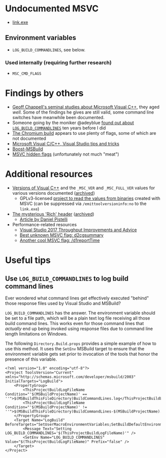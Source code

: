 # Undocumented MSVC

* [link.exe](LINK.exe.md)

## Environment variables

* `LOG_BUILD_COMMANDLINES`, see below.

### Used internally (requiring further research)

* `MSC_CMD_FLAGS`

# Findings by others

* [Geoff Chappell's seminal studies about Microsoft Visual C++][1], they aged _well_. Some of the findings he gives are still valid, some command line switches have meanwhile been documented.
* Someone going by the moniker @adeyblue [found out about `LOG_BUILD_COMMANDLINES`][2] ten years before I did
* [The Chromium build][3] appears to use plenty of flags, some of which are not documented
* [Microsoft Visual C/C++, Visual Studio tips and tricks][4]
* [Boost-MSBuild][5]
* [MSVC hidden flags][6] (unfortunately not much "meat")

# Additional resources

* [Versions of Visual C++][7] and the `_MSC_VER` and `_MSC_FULL_VER` values for various versions documented ([archived][8])
  * GPLv3-licensed [project to read the values from binaries][9] created with MSVC (can be suppressed via `/emittoolversioninfo:no` to the `link.exe`)
* [The mysterious 'Rich' header][10] ([archived][11])
  * [Article by Daniel Pistelli][12]
* Performance-related resources
  * [Visual Studio 2017 Throughput Improvements and Advice][13]
  * [Best unknown MSVC flag: d2cgsummary][14]
  * [Another cool MSVC flag: /d1reportTime][15]

# Useful tips

## Use `LOG_BUILD_COMMANDLINES` to log build command lines

Ever wondered what command lines get effectively executed "behind" those response files used by Visual Studio and MSBuild?

`LOG_BUILD_COMMANDLINES` has the answer. The environment variable should be set to a file path, which will be a plain text log file receiving all those build command lines. This works even for those command lines that _actually_ end up being invoked using response files due to command line length limitations on Windows.

The following `Directory.Build.props` provides a simple example of how to use this method. It uses the `SetEnv` MSBuild target to ensure that the environment variable gets set prior to invocation of the tools that honor the presence of this variable.

```
<?xml version="1.0" encoding="utf-8"?>
<Project ToolsVersion="Current" xmlns="http://schemas.microsoft.com/developer/msbuild/2003" InitialTargets="LogBuild">
	<PropertyGroup>
		<ThisProjectBuildLogFileName Condition="'$(MSBuildProjectName)' == ''">$(MSBuildThisFileDirectory)BuildCommandLines.log</ThisProjectBuildLogFileName>
		<ThisProjectBuildLogFileName Condition="'$(MSBuildProjectName)' != ''">$(MSBuildThisFileDirectory)BuildCommandLines-$(MSBuildProjectName).log</ThisProjectBuildLogFileName>
	</PropertyGroup>
	<Target Name="LogBuild" BeforeTargets="SetUserMacroEnvironmentVariables;SetBuildDefaultEnvironmentVariables">
		<Message Text="Setting LOG_BUILD_COMMANDLINES='$(ThisProjectBuildLogFileName)'" />
		<SetEnv Name="LOG_BUILD_COMMANDLINES" Value="$(ThisProjectBuildLogFileName)" Prefix="false" />
	</Target>
</Project>
```

[1]: https://www.geoffchappell.com/studies/msvc/index.htm
[2]: http://blog.airesoft.co.uk/2013/01/plug-in-to-cls-kitchen/
[3]: https://chromium.googlesource.com/chromium/src/build/config/+/refs/heads/main/win/BUILD.gn
[4]: https://bearwindows.zcm.com.au/msvc.htm
[5]: https://github.com/ENikS/Boost-MSBuild
[6]: https://lectem.github.io/msvc/reverse-engineering/build/2019/01/21/MSVC-hidden-flags.html
[7]: https://dev.to/yumetodo/list-of-mscver-and-mscfullver-8nd
[8]: https://web.archive.org/web/20230000000000*/https://dev.to/yumetodo/list-of-mscver-and-mscfullver-8nd
[9]: https://github.com/dishather/richprint
[10]: http://bytepointer.com/articles/the_microsoft_rich_header.htm
[11]: https://web.archive.org/web/20230000000000*/http://bytepointer.com/articles/the_microsoft_rich_header.htm
[12]: https://ntcore.com/files/richsign.htm
[13]: https://devblogs.microsoft.com/cppblog/visual-studio-2017-throughput-improvements-and-advice/
[14]: https://aras-p.info/blog/2017/10/23/Best-unknown-MSVC-flag-d2cgsummary/
[15]: https://aras-p.info/blog/2019/01/21/Another-cool-MSVC-flag-d1reportTime/
